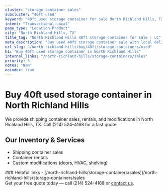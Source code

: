 ```yaml
---
cluster: "storage container sales"
subcluster: "40ft used"
keyword: "40ft used storage container for sale North Richland Hills, TX"
intent: "Transactional-Local"
page_type: "Location-Product"
city: "North Richland Hills, TX"
title_tag: "North Richland Hills 40ft storage container for sale | LC"
meta_description: "Buy used 40ft storage container sale with local delivery in North Richland Hills, TX. LC Container — local Since 2003. Request a fast quote today."
url_slug: "/north-richland-hills/buy/40ft/storage-containers/used"
h1: "Buy 40ft used storage container in North Richland Hills"
internal_links: "/north-richland-hills/storage-containers/sales"
priority: 3
notes: "NaN"
noindex: true
---
```


# Buy 40ft used storage container in North Richland Hills

We provide shipping container sales, rentals, and modifications in North Richland Hills, TX. Call (214) 524-4168 for a fast quote.

## Our Inventory & Services
- Shipping container sales
- Container rentals
- Custom modifications (doors, HVAC, shelving)

<div data-section="internal-links">
### Helpful links
- [/north-richland-hills/storage-containers/sales](/north-richland-hills/storage-containers/sales
</div>

<div data-section="cta">
Get your free quote today — call (214) 524-4168 or <a href="/contact">contact us</a>.
</div>

<script type="application/ld+json">{"@context":"https://schema.org","@type":"FAQPage","mainEntity":[{"@type":"Question","name":"How much does delivery cost in North Richland Hills, TX?","acceptedAnswer":{"@type":"Answer","text":"Delivery costs vary by distance and container size. Most deliveries in North Richland Hills, TX range from $150-$300. Call (214) 524-4168 for an exact quote based on your specific location."}},{"@type":"Question","name":"Do you offer financing or payment plans?","acceptedAnswer":{"@type":"Answer","text":"We accept major credit cards, checks, and can discuss commercial terms for bulk purchases. Call (214) 524-4168 to discuss options."}},{"@type":"Question","name":"Can you customize containers in North Richland Hills, TX?","acceptedAnswer":{"@type":"Answer","text":"Yes — we perform modifications like doors, HVAC, insulation, and shelving. Request a custom quote at (214) 524-4168 or via our contact form."}}]}</script>
